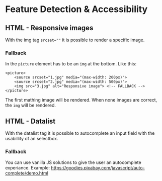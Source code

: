# Feature Detection & Accessibility
## HTML - Responsive images

With the img tag `srcset=""` it is possible to render a specific image.

### Fallback
In the `picture` element has to be an `img` at the bottom. Like this:

```
<picture>
    <source srcset="1.jpg" media="(max-width: 200px)">
    <source srcset="2.jpg" media="(max-width: 500px)">
    <img src="3.jpg" alt="Responsive image"> <!-- FALLBACK -->
</picture>
```

The first mathing image will be rendered. When none images are correct, 
the `img` will be rendered.

## HTML - Datalist

With the datalist tag it is possible to autocomplete an input field with the usabillity of an selectbox.

### Fallback
You can use vanilla JS solutions to give the user an autocomplete experiance. Example: https://goodies.pixabay.com/javascript/auto-complete/demo.html
